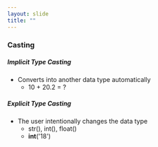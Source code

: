 ```yaml
---
layout: slide
title: ""
---
```


### Casting

##### **Implicit Type Casting**
  - Converts into another data type automatically
    - 10 + 20.2 = ?
    
##### **Explicit Type Casting**
  - The user intentionally changes the data type
    - str(), int(), float()
    - **int**('18')
